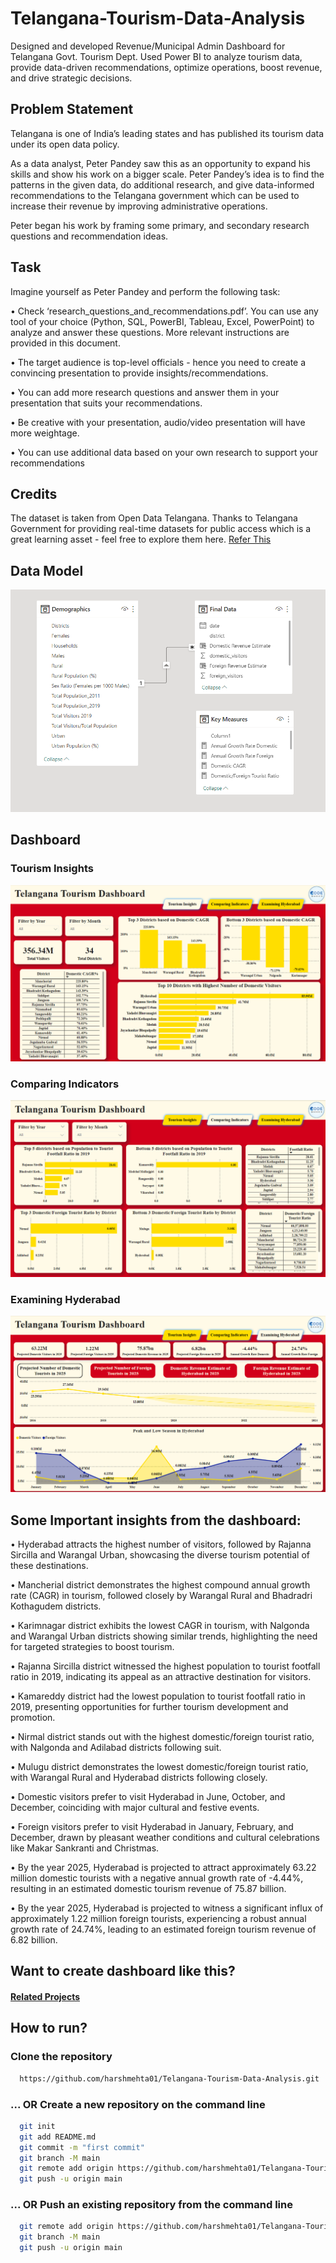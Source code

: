 # Telangana-Tourism-Data-Analysis
Designed and developed Revenue/Municipal Admin Dashboard for Telangana Govt. Tourism Dept. Used Power BI to analyze tourism data, provide data-driven recommendations, optimize operations, boost revenue, and drive strategic decisions.

## Problem Statement
Telangana is one of India’s leading states and has published its tourism data under its open data policy.

As a data analyst, Peter Pandey saw this as an opportunity to expand his skills and show his work on a bigger scale. Peter Pandey’s idea is to find the patterns in the given data, do additional research, and give data-informed recommendations to the Telangana government which can be used to increase their revenue by improving administrative operations.
 
Peter began his work by framing some primary, and secondary research questions and recommendation ideas.

## Task
Imagine yourself as Peter Pandey and perform the following task:

•	Check ‘research_questions_and_recommendations.pdf’. You can use any tool of your choice (Python, SQL, PowerBI, Tableau, Excel, PowerPoint) to analyze and answer these questions. More relevant instructions are provided in this document.

•	The target audience is top-level officials - hence you need to create a convincing presentation to provide insights/recommendations.

•	You can add more research questions and answer them in your presentation that suits your recommendations.

•	Be creative with your presentation, audio/video presentation will have more weightage.

•	You can use additional data based on your own research to support your recommendations

## Credits
The dataset is taken from Open Data Telangana. Thanks to Telangana Government for providing real-time datasets for public access which is a great learning asset - feel free to explore them here. [Refer This](https://data.telangana.gov.in/)

## Data Model
![Data Model](Images/DataModel.png)

## Dashboard
### Tourism Insights
![Tourism Insights](Images/TourismInsights.png)

### Comparing Indicators
![Comparing Indicators](Images/ComparingIndicators.png)

### Examining Hyderabad
![Examining Hyderabad](Images/ExaminingHyderabad.png)

## Some Important insights from the dashboard:
•	Hyderabad attracts the highest number of visitors, followed by Rajanna Sircilla and Warangal Urban, showcasing the diverse tourism potential of these destinations.

•	Mancherial district demonstrates the highest compound annual growth rate (CAGR) in tourism, followed closely by Warangal Rural and Bhadradri Kothagudem districts.

•	Karimnagar district exhibits the lowest CAGR in tourism, with Nalgonda and Warangal Urban districts showing similar trends, highlighting the need for targeted strategies to boost tourism.

•	Rajanna Sircilla district witnessed the highest population to tourist footfall ratio in 2019, indicating its appeal as an attractive destination for visitors.

•	Kamareddy district had the lowest population to tourist footfall ratio in 2019, presenting opportunities for further tourism development and promotion.

•	Nirmal district stands out with the highest domestic/foreign tourist ratio, with Nalgonda and Adilabad districts following suit.

•	Mulugu district demonstrates the lowest domestic/foreign tourist ratio, with Warangal Rural and Hyderabad districts following closely.

•	Domestic visitors prefer to visit Hyderabad in June, October, and December, coinciding with major cultural and festive events.

•	Foreign visitors prefer to visit Hyderabad in January, February, and December, drawn by pleasant weather conditions and cultural celebrations like Makar Sankranti and Christmas.

•	By the year 2025, Hyderabad is projected to attract approximately 63.22 million domestic tourists with a negative annual growth rate of -4.44%, resulting in an estimated domestic tourism revenue of 75.87 billion.

•	By the year 2025, Hyderabad is projected to witness a significant influx of approximately 1.22 million foreign tourists, experiencing a robust annual growth rate of 24.74%, leading to an estimated foreign tourism revenue of 6.82 billion.

## Want to create dashboard like this?
#### [Related Projects](https://codebasics.io/resources)

## How to run?
### Clone the repository
```bash
  https://github.com/harshmehta01/Telangana-Tourism-Data-Analysis.git
```
### ... OR Create a new repository on the command line
```bash
  git init
  git add README.md
  git commit -m "first commit"
  git branch -M main
  git remote add origin https://github.com/harshmehta01/Telangana-Tourism-Data-Analysis.git
  git push -u origin main
```
### ... OR Push an existing repository from the command line
```bash
  git remote add origin https://github.com/harshmehta01/Telangana-Tourism-Data-Analysis.git
  git branch -M main
  git push -u origin main
```
